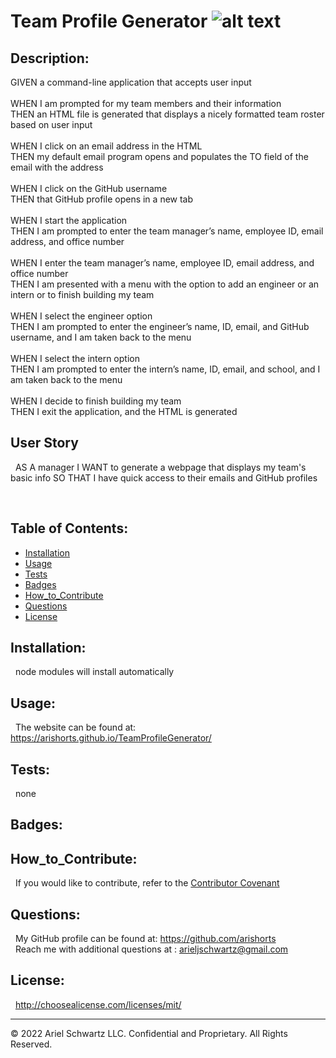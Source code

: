 # Team Profile Generator ![alt text](https://img.shields.io/badge/License-MIT-blue.svg)

## Description:

GIVEN a command-line application that accepts user input<br><br>
WHEN I am prompted for my team members and their information<br>
THEN an HTML file is generated that displays a nicely formatted team roster based on user input<br><br>
WHEN I click on an email address in the HTML<br>
THEN my default email program opens and populates the TO field of the email with the address<br><br>
WHEN I click on the GitHub username<br>
THEN that GitHub profile opens in a new tab<br><br>
WHEN I start the application<br>
THEN I am prompted to enter the team manager’s name, employee ID, email address, and office number<br><br>
WHEN I enter the team manager’s name, employee ID, email address, and office number<br>
THEN I am presented with a menu with the option to add an engineer or an intern or to finish building my team<br><br>
WHEN I select the engineer option<br>
THEN I am prompted to enter the engineer’s name, ID, email, and GitHub username, and I am taken back to the menu<br><br>
WHEN I select the intern option<br>
THEN I am prompted to enter the intern’s name, ID, email, and school, and I am taken back to the menu<br><br>
WHEN I decide to finish building my team<br>
THEN I exit the application, and the HTML is generated

## User Story

&nbsp; AS A manager
I WANT to generate a webpage that displays my team's basic info
SO THAT I have quick access to their emails and GitHub profiles

&nbsp;

## Table of Contents:

- [Installation](#installation)
- [Usage](#usage)
- [Tests](#tests)
- [Badges](#badges)
- [How_to_Contribute](#how_to_contribute)
- [Questions](#questions)
- [License](#license)

## Installation:

&nbsp; node modules will install automatically

## Usage:

&nbsp; The website can be found at: https://arishorts.github.io/TeamProfileGenerator/

## Tests:

&nbsp; none

## Badges:

## How_to_Contribute:

&nbsp; If you would like to contribute, refer to the [Contributor Covenant](https://www.contributor-covenant.org/)

## Questions:

&nbsp; My GitHub profile can be found at: https://github.com/arishorts
<br>&nbsp; Reach me with additional questions at : arieljschwartz@gmail.com

## License:

&nbsp; http://choosealicense.com/licenses/mit/

---

© 2022 Ariel Schwartz LLC. Confidential and Proprietary. All Rights Reserved.
